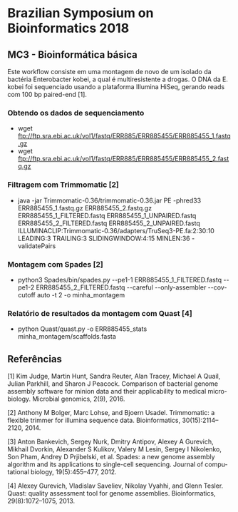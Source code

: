 # Brazilian Symposium on Bioinformatics 2018

## MC3 - Bioinformática básica

Este workflow consiste em uma montagem de novo de um isolado da bactéria Enterobacter kobei, a qual é multiresistente a drogas.
O DNA da E. kobei foi sequenciado usando a plataforma Illumina HiSeq, gerando reads com 100 bp paired-end [1].

### Obtendo os dados de sequenciamento
* wget ftp://ftp.sra.ebi.ac.uk/vol1/fastq/ERR885/ERR885455/ERR885455_1.fastq.gz
* wget ftp://ftp.sra.ebi.ac.uk/vol1/fastq/ERR885/ERR885455/ERR885455_2.fastq.gz

### Filtragem com Trimmomatic [2]
* java -jar Trimmomatic-0.36/trimmomatic-0.36.jar PE -phred33 ERR885455_1.fastq.gz ERR885455_2.fastq.gz  ERR885455_1_FILTERED.fastq ERR885455_1_UNPAIRED.fastq   ERR885455_2_FILTERED.fastq ERR885455_2_UNPAIRED.fastq ILLUMINACLIP:Trimmomatic-0.36/adapters/TruSeq3-PE.fa:2:30:10 LEADING:3 TRAILING:3 SLIDINGWINDOW:4:15 MINLEN:36 -validatePairs

### Montagem com Spades [2]
* python3 Spades/bin/spades.py --pe1-1 ERR885455_1_FILTERED.fastq --pe1-2 ERR885455_2_FILTERED.fastq --careful --only-assembler --cov-cutoff auto -t 2 -o minha_montagem

### Relatório de resultados da montagem com Quast [4]
* python Quast/quast.py -o ERR885455_stats minha_montagem/scaffolds.fasta 

## Referências

[1] Kim Judge, Martin Hunt, Sandra Reuter, Alan Tracey, Michael A Quail,
Julian Parkhill, and Sharon J Peacock. Comparison of bacterial genome
assembly software for minion data and their applicability to medical micro-
biology. Microbial genomics, 2(9), 2016.

[2] Anthony M Bolger, Marc Lohse, and Bjoern Usadel. Trimmomatic: a flexible
trimmer for illumina sequence data. Bioinformatics, 30(15):2114–2120, 2014.

[3] Anton Bankevich, Sergey Nurk, Dmitry Antipov, Alexey A Gurevich,
Mikhail Dvorkin, Alexander S Kulikov, Valery M Lesin, Sergey I Nikolenko,
Son Pham, Andrey D Prjibelski, et al. Spades: a new genome assembly
algorithm and its applications to single-cell sequencing. Journal of compu-
tational biology, 19(5):455–477, 2012.

[4] Alexey Gurevich, Vladislav Saveliev, Nikolay Vyahhi, and Glenn Tesler.
Quast: quality assessment tool for genome assemblies. Bioinformatics,
29(8):1072–1075, 2013.

